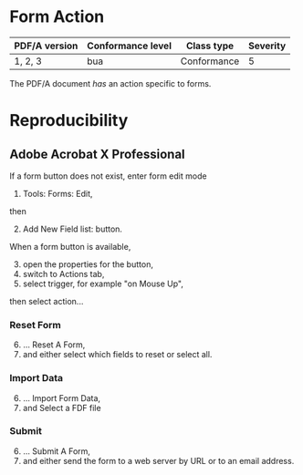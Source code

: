 # Form Action

| PDF/A version | Conformance level | Class type  | Severity |
| ------------- | ----------------- | ----------  | -------- |
| 1, 2, 3       | bua               | Conformance | 5        |

The PDF/A document _has_ an action specific to forms.

# Reproducibility
## Adobe Acrobat X Professional
If a form button does not exist, enter form edit mode
1. Tools: Forms: Edit,

then

2. Add New Field list: button.

When a form button is available,

3. open the properties for the button,
4. switch to Actions tab,
5. select trigger, for example "on Mouse Up",

then select action...

### Reset Form
6. ... Reset A Form,
7. and either select which fields to reset or select all.

### Import Data
6. ... Import Form Data,
7. and Select a FDF file

### Submit
6. ... Submit A Form,
7. and either send the form to a web server by URL or to an email address.
